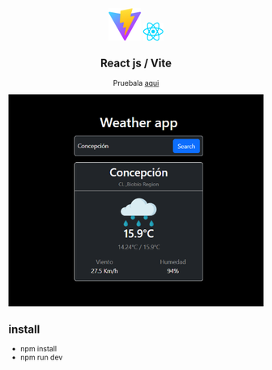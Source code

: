 <div align='center'>
  <img  src='./imgs/vite.svg'> <img width='40' src='./imgs/react.svg'>
  
  <h2> React js / Vite </h2>
  
   Pruebala [aqui](https://tomasjara.github.io/weather_app/)
</div>

![screenshot](/imgs/sc.png)

## install

- npm install
- npm run dev 

